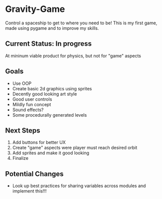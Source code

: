 # Gravity-Game
Control a spaceship to get to where you need to be! This is my first game, made using pygame and to improve my skills.

## Current Status: In progress
At mininum viable product for physics, but not for "game" aspects

## Goals
- Use OOP
- Create basic 2d graphics using sprites
- Decently good looking art style
- Good user controls
- Mildly fun concept
- Sound effects?
- Some procedurally generated levels

## Next Steps
1. Add buttons for better UX
3. Create "game" aspects were player must reach desired orbit
4. Add sprites and make it good looking
5. Finalize

## Potential Changes
- Look up best practices for sharing variables across modules and implement this!!!